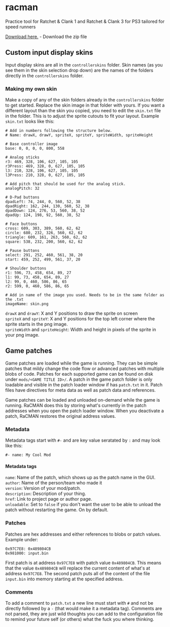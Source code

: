 # racman
Practice tool for Ratchet & Clank 1 and Ratchet & Clank 3 for PS3 tailored for speed runners

[Download here.](https://github.com/MichaelRelaxen/racman/releases/tag/RaCMAN.v1.3.1.0) - Download the zip file

## Custom input display skins
Input display skins are all in the `controllerskins` folder. Skin names (as you see them in the skin selection drop down) are the names of the folders directly in the `controllerskins` folder.

### Making my own skin
Make a copy of any of the skin folders already in the `controllerskins` folder to get started. Replace the skin image in that folder with yours. If you want a different layout than the skin you
copied, you need to edit the `skin.txt` file in the folder. This is to adjust the sprite cutouts to fit your layout. Example `skin.txt` looks like this: 
```
# Add in numbers following the structure below.
# Name: drawX, drawY, spriteX, spriteY, spriteWidth, spriteHeight

# Base controller image
base: 0, 0, 0, 0, 800, 558

# Analog sticks
r3: 469, 328, 106, 627, 105, 105
r3Press: 469, 328, 0, 627, 105, 105
l3: 210, 328, 106, 627, 105, 105
l3Press: 210, 328, 0, 627, 105, 105

# Add pitch that should be used for the analog stick.
analogPitch: 32

# D-Pad buttons
dpadLeft: 74, 244, 0, 560, 52, 38
dpadRight: 162, 244, 130, 560, 52, 38
dpadDown: 124, 276, 53, 560, 38, 52
dpadUp: 124, 198, 92, 560, 38, 52

# Face buttons
cross: 609, 303, 389, 560, 62, 62
circle: 680, 232, 326, 560, 62, 62
triangle: 609, 161, 263, 560, 62, 62
square: 538, 232, 200, 560, 62, 62

# Pause buttons
select: 291, 252, 460, 561, 38, 20
start: 459, 252, 499, 561, 37, 20

# Shoulder buttons
r1: 596, 73, 458, 654, 89, 27
l1: 99, 73, 458, 654, 89, 27
l2: 99, 0, 460, 586, 86, 65
r2: 599, 0, 460, 586, 86, 65

# Add in name of the image you used. Needs to be in the same folder as the .txt
imageName: skin.png
```
`drawX` and `drawY`: X and Y positions to draw the sprite on screen  
`spriteX` and `spriteY`: X and Y positions for the top left corner where the sprite starts in the png image.  
`spriteWidth` and `spriteHeight`: Width and height in pixels of the sprite in your png image.  


## Game patches
Game patches are loaded while the game is running. They can be simple patches that mildy change the code flow or advanced patches with multiple blobs of code.
Patches for each supported game can be found on disk under `mods/<GAME TITLE ID>/`. A patch in the game patch folder is only loadable and visible in the patch loader
window if has `patch.txt` in it. Patch files have directives for meta data as well as patch data and references. 

Game patches can be loaded and unloaded on-demand while the game is running. RaCMAN does this by storing what's currently in the patch addresses when you open the
patch loader window. When you deactivate a patch, RaCMAN restores the original address values. 

### Metadata
Metadata tags start with `#-` and are key value seratated by `:` and may look like this:

```
#- name: My Cool Mod
```

#### Metadata tags

`name`: Name of the patch, which shows up as the patch name in the GUI.  
`author`: Name of the person/team who made it  
`version`: Version of your mod/patch.  
`description`: Description of your thing.  
`href`: Link to project page or author page.  
`unloadable`: Set to `false` if you don't want the user to be able to unload the patch without restarting the game. On by default.   

### Patches
Patches are hex addresses and either references to blobs or patch values. Example under: 
```
0x97C7E8: 0x489804CB
0x981000: input.bin
```
First patch is at address `0x97C7E8` with patch value `0x489804CB`. This means that the value `0x489804CB` will replace the current content of what's at address `0x97C7E8`.
The second patch puts all of the content of the file `input.bin` into memory starting at the specified address. 

### Comments
To add a comment to `patch.txt` a new line must start with `#` and not be directly followed by a `-` (that would make it a metadata tag). Comments are not parsed, they are
just wild thoughts you can add to the configuration file to remind your future self (or others) what the fuck you where thinking. 

